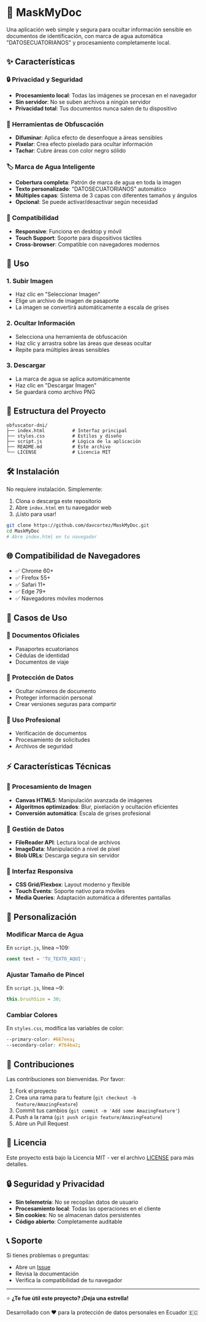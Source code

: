 # 🛂 MaskMyDoc

Una aplicación web simple y segura para ocultar información sensible en documentos de identificación, con marca de agua automática "DATOSECUATORIANOS" y procesamiento completamente local.

## ✨ Características

### 🔒 **Privacidad y Seguridad**
- **Procesamiento local**: Todas las imágenes se procesan en el navegador
- **Sin servidor**: No se suben archivos a ningún servidor
- **Privacidad total**: Tus documentos nunca salen de tu dispositivo

### 🎨 **Herramientas de Obfuscación**
- **Difuminar**: Aplica efecto de desenfoque a áreas sensibles
- **Pixelar**: Crea efecto pixelado para ocultar información
- **Tachar**: Cubre áreas con color negro sólido

### 🏷️ **Marca de Agua Inteligente**
- **Cobertura completa**: Patrón de marca de agua en toda la imagen
- **Texto personalizado**: "DATOSECUATORIANOS" automático
- **Múltiples capas**: Sistema de 3 capas con diferentes tamaños y ángulos
- **Opcional**: Se puede activar/desactivar según necesidad

### 📱 **Compatibilidad**
- **Responsive**: Funciona en desktop y móvil
- **Touch Support**: Soporte para dispositivos táctiles
- **Cross-browser**: Compatible con navegadores modernos

## 🚀 Uso

### 1. **Subir Imagen**
- Haz clic en "Seleccionar Imagen"
- Elige un archivo de imagen de pasaporte
- La imagen se convertirá automáticamente a escala de grises

### 2. **Ocultar Información**
- Selecciona una herramienta de obfuscación
- Haz clic y arrastra sobre las áreas que deseas ocultar
- Repite para múltiples áreas sensibles

### 3. **Descargar**
- La marca de agua se aplica automáticamente
- Haz clic en "Descargar Imagen"
- Se guardará como archivo PNG

## 📁 Estructura del Proyecto

```
obfuscator-dni/
├── index.html          # Interfaz principal
├── styles.css          # Estilos y diseño
├── script.js           # Lógica de la aplicación
├── README.md           # Este archivo
└── LICENSE             # Licencia MIT
```

## 🛠️ Instalación

No requiere instalación. Simplemente:

1. Clona o descarga este repositorio
2. Abre `index.html` en tu navegador web
3. ¡Listo para usar!

```bash
git clone https://github.com/davcortez/MaskMyDoc.git
cd MaskMyDoc
# Abre index.html en tu navegador
```

## 🌐 Compatibilidad de Navegadores

- ✅ Chrome 60+
- ✅ Firefox 55+
- ✅ Safari 11+
- ✅ Edge 79+
- ✅ Navegadores móviles modernos

## 🎯 Casos de Uso

### 📄 **Documentos Oficiales**
- Pasaportes ecuatorianos
- Cédulas de identidad
- Documentos de viaje

### 🔐 **Protección de Datos**
- Ocultar números de documento
- Proteger información personal
- Crear versiones seguras para compartir

### 🏢 **Uso Profesional**
- Verificación de documentos
- Procesamiento de solicitudes
- Archivos de seguridad

## ⚡ Características Técnicas

### 🎨 **Procesamiento de Imagen**
- **Canvas HTML5**: Manipulación avanzada de imágenes
- **Algoritmos optimizados**: Blur, pixelación y ocultación eficientes
- **Conversión automática**: Escala de grises profesional

### 💾 **Gestión de Datos**
- **FileReader API**: Lectura local de archivos
- **ImageData**: Manipulación a nivel de píxel
- **Blob URLs**: Descarga segura sin servidor

### 📱 **Interfaz Responsiva**
- **CSS Grid/Flexbox**: Layout moderno y flexible
- **Touch Events**: Soporte nativo para móviles
- **Media Queries**: Adaptación automática a diferentes pantallas

## 🔧 Personalización

### Modificar Marca de Agua
En `script.js`, línea ~109:
```javascript
const text = 'TU_TEXTO_AQUI';
```

### Ajustar Tamaño de Pincel
En `script.js`, línea ~9:
```javascript
this.brushSize = 30;
```

### Cambiar Colores
En `styles.css`, modifica las variables de color:
```css
--primary-color: #667eea;
--secondary-color: #764ba2;
```

## 🤝 Contribuciones

Las contribuciones son bienvenidas. Por favor:

1. Fork el proyecto
2. Crea una rama para tu feature (`git checkout -b feature/AmazingFeature`)
3. Commit tus cambios (`git commit -m 'Add some AmazingFeature'`)
4. Push a la rama (`git push origin feature/AmazingFeature`)
5. Abre un Pull Request

## 📝 Licencia

Este proyecto está bajo la Licencia MIT - ver el archivo [LICENSE](LICENSE) para más detalles.

## 🔒 Seguridad y Privacidad

- **Sin telemetría**: No se recopilan datos de usuario
- **Procesamiento local**: Todas las operaciones en el cliente
- **Sin cookies**: No se almacenan datos persistentes
- **Código abierto**: Completamente auditable

## 📞 Soporte

Si tienes problemas o preguntas:
- Abre un [Issue](https://github.com/davcortez/MaskMyDoc/issues)
- Revisa la documentación
- Verifica la compatibilidad de tu navegador

---

⭐ **¿Te fue útil este proyecto? ¡Deja una estrella!**

Desarrollado con ❤️ para la protección de datos personales en Ecuador 🇪🇨 